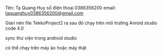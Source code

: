 Tên: Tạ Quang Huy
số điện thoại 0386356200
email: taquanghuy0386356200@gmail.com

Giari nén file TekkoProject2 ra sau đó chạy trên môi trường 
Anroid studio code 4.0

sync thư viện trong android studio

có thể chạy trên máy ảo hoặc máy thật